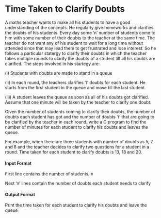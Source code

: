# Time Taken to Clarify Doubts

A maths teacher wants to make all his students to have a good understanding
of the concepts. He regularly give homeworks and clarifies the doubts of his
students. Every day some ‘n’ number of students come to him with some
number of their doubts to the teacher at the same time. The teacher do not
want any of his student to wait for a long time without attended since that may
lead them to get frustrated and lose interest. So he follows a particular statergy
to clarify their doubts in which the teacher takes multiple rounds to clarify the
doubts of a student till all his doubts are clarified. The steps involved in his
startegy are:

(i) Students with doubts are made to stand in a queue

(ii) In each round, the teachers clarifies ‘t’ doubts for each student. He starts
from the first student in the queue and move till the last student.

(iii) A student leaves the queue as soon as all of his doubts got clarified. Assume
that one minute will be taken by the teacher to clarify one doubt.

Given the number of students coming to clarify their doubts, the number of
doubts each student has got and the number of doubts ‘t’ that are going to be
clarified by the teacher in each round, write a C program to find the number of
minutes for each student to clarify his doubts and leaves the queue.

For example, when there are three students with number of doubts as 5, 7 and
8 and the teacher decides to clarify two questions for a student in a round. Time
taken for each student to clarify doubts is 13, 18 and 20.

#### Input Format

First line contains the number of students, n

Next ‘n’ lines contain the number of doubts each student needs to clarify

#### Output Format

Print the time taken for each student to clarify his doubts and leave the queue